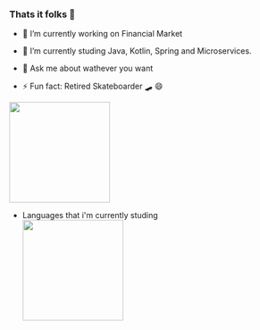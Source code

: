 ### Thats it folks 👋

<!--
**CaikeBispo/CaikeBispo** is a ✨ _special_ ✨ repository because its `README.md` (this file) appears on your GitHub profile.
Here are some ideas to get you started: 
-->

- 🔭 I’m currently working on Financial Market
<!--  -->
- 🌱 I’m currently studing Java, Kotlin, Spring and Microservices.
<!-- - 👯 I’m looking to collaborate on ... -->
<!-- - 🤔 I’m looking for help with ... -->
- 💬 Ask me about wathever you want
<!-- - 📫 How to reach me: ... -->
<!-- - 😄 Pronouns: ... -->
- ⚡ Fun fact: Retired Skateboarder :skateboard: :smile:	

<img height="180em" src="https://github-readme-stats.vercel.app/api?username=caikebispo&show_icons=true&theme=dark&include_all_commits=true&count_private=true"/>


- Languages that i'm currently studing <br />
      <img height="180em" src="https://github-readme-stats.vercel.app/api/top-langs/?username=caikebispo&layout=compact&langs_count=7&theme=dark"/>
<!--
[Contribution](https://activity-graph.herokuapp.com/graph?username=CAIKEBISPO&&theme=xcode&hide_border=true&area=true) 
-->
